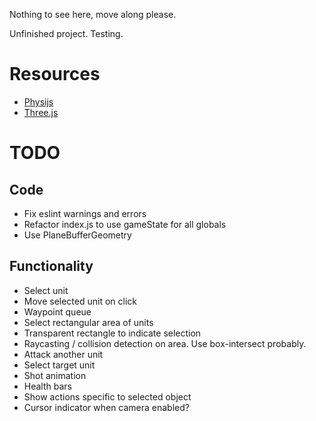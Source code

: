 Nothing to see here, move along please.

Unfinished project. Testing.

# Resources
 - [Physijs](http://chandlerprall.github.io/Physijs/)
 - [Three.js](http://threejs.org/)

# TODO

## Code
 - Fix eslint warnings and errors
 - Refactor index.js to use gameState for all globals
 - Use PlaneBufferGeometry

## Functionality
 - Select unit
 - Move selected unit on click
  - Waypoint queue
 - Select rectangular area of units
  - Transparent rectangle to indicate selection
  - Raycasting / collision detection on area. Use box-intersect probably.
 - Attack another unit
  - Select target unit
  - Shot animation
 - Health bars
 - Show actions specific to selected object
 - Cursor indicator when camera enabled?
